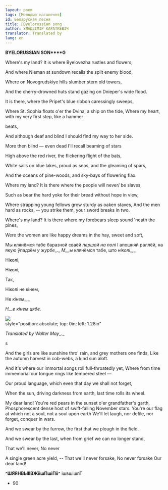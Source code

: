 ```yaml
---
layout: poem
tags: [Мелодыя натхнення]
id: Беларуская песня
title: 🚧Byelorussian song
author: УЛАДЗІМІР КАРАТКЕВІЧ
translator: Translated by 
lang: en
---
```



 
**BYELORUSSIAN SON****G**

Where's my land? It is where Byelovezha rustles and flowers,

And where Nieman at sundown recalls the spilt enemy blood,

Where on Novogrudskiye hills slumber stern old towers,

And the cherry-drowned huts stand gazing on Dnieper's wide flood.

It is there, where the Pripet's blue ribbon caressingly sweeps,

Where St. Sophia floats o'er the Dvina, a ship on the tide, Where my heart, with my very first step, like a hammer

beats,

And although deaf and blind I should find my way to her side.

More then blind — even dead I'll recall beaming of stars

High above the red river, the flickering flight of the bats,

White sails on blue lakes, proud as seas, and the gleaming of spars,

And the oceans of pine-woods, and sky-bays of flowering flax.

Where my land? It is there where the people will never/ be slaves,

Such as bear the hard yoke for their bread without hope in view,

Where strapping young fellows grow sturdy as oaken staves, And the men hard as rocks, -- you strike them, your sword breaks in two.

Where's my land? It is there where my forebears sleep sound 'neath the pines,

Were the women are like happy dreams in the hay, sweet and soft,

Мы клянёмся табе баразной сваёй _першай на полі_ I апошняй раллёй, на якую ўпадзём _у журбе__._ _М__ы_ клянёмся табе, што _ніколі__,_

Ніколі,

Ніколі,

Так,

Ніколі не кінем,

He _кінем__,_

_H__e_ _кінем цябе._

![](2022-%D0%9C%D1%96%D0%BD%D1%81%D0%BA-%D0%BB%D1%83%D1%87%D0%BD%D0%B0%D1%81%D1%86%D1%8C-%D0%BC%D1%96%D0%BA%D0%BE%D0%BB%D0%B0-%D0%BC%D1%8F%D1%82%D0%BB%D1%96%D1%86%D0%BA%D1%96_html_59fe04d9f32a9ce1.jpg)  
style="position: absolute; top: 0in; left: 1.28in"

_Translated by Walter May__._

s

And the girls are like sunshine thro' rain, and grey mothers one finds, Like  the autumn harvest in cob-webs, a kind sun aloft.

And it's where our immortal songs roll full-throatedly yet, Where from time immemorial our tongue rings like tempered steel —

Our proud language, which even that day we shall not forget,

When the sun, driving darkness from earth, last time rolls its wheel.

My dear land! You're red pears in the sunset o'er grandfather's garth, Phosphorescent dense host of swift-falling November stars. You're our flag at which not a soul, not a soul upon earth We'll let laugh, nor defile, nor forget, conquer in wars.

And we swear by the furrow, the first that we plough in the field.

And we swear by the last, when from grief we can no longer stand,

That we'll never, No never

A single green acre yield, -- That we'll never forsake, No never forsake Our  dear land!

**^ШЯЯНВЫІІВЖіішПшіПіі^** ішвшішпТ

 * 90
